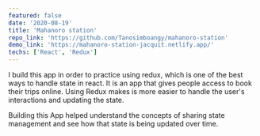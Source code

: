 ```yaml
---
featured: false
date: '2020-08-19'
title: 'Mahanoro station'
repo_link: 'https://github.com/Tanosimboangy/mahanoro-station'
demo_link: 'https://mahanoro-station-jacquit.netlify.app/'
techs: ['React', 'Redux']
---
```


I build this app in order to practice using redux, which is one of the best ways to handle state in react. It is an app that gives people access to book their trips online. Using Redux makes is more easier to handle the user's interactions and updating the state.

Building this App helped understand the concepts of sharing state management and see how that state is being updated over time.
